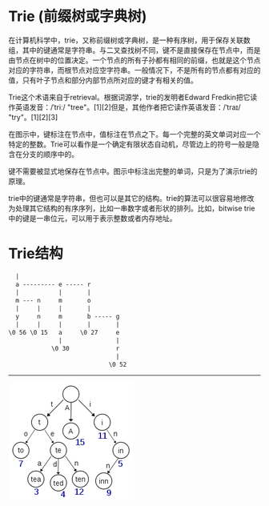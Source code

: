 # Trie (前缀树或字典树)

在计算机科学中，trie，又称前缀树或字典树，是一种有序树，用于保存关联数组，其中的键通常是字符串。与二叉查找树不同，键不是直接保存在节点中，而是由节点在树中的位置决定。一个节点的所有子孙都有相同的前缀，也就是这个节点对应的字符串，而根节点对应空字符串。一般情况下，不是所有的节点都有对应的值，只有叶子节点和部分内部节点所对应的键才有相关的值。

Trie这个术语来自于retrieval。根据词源学，trie的发明者Edward Fredkin把它读作英语发音：/ˈtriː/ "tree"。[1][2]但是，其他作者把它读作英语发音：/ˈtraɪ/ "try"。[1][2][3]

在图示中，键标注在节点中，值标注在节点之下。每一个完整的英文单词对应一个特定的整数。Trie可以看作是一个确定有限状态自动机，尽管边上的符号一般是隐含在分支的顺序中的。

键不需要被显式地保存在节点中。图示中标注出完整的单词，只是为了演示trie的原理。

trie中的键通常是字符串，但也可以是其它的结构。trie的算法可以很容易地修改为处理其它结构的有序序列，比如一串数字或者形状的排列。比如，bitwise trie中的键是一串位元，可以用于表示整数或者内存地址。

# Trie结构



      |
      a --------- e ----- r
      |           |       |
      m --- n     m       o
      |     |     |       |
      y     n     m       b ----- g
      |     |     |       |       |
    \0 56 \0 15   a     \0 27     e
                  |               |
                \0 30             r
                                  |
                                \0 52


----

![Trie示例图片，来自wiki百科](Trie_example.png)
